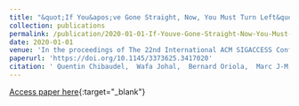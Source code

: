 ```yaml
---
title: "&quot;If You&apos;ve Gone Straight, Now, You Must Turn Left&quot; - Exploring the Use of a Tangible Interface in a Collaborative Treasure Hunt for People with Visual Impairments"
collection: publications
permalink: /publication/2020-01-01-If-Youve-Gone-Straight-Now-You-Must-Turn-Left-Exploring-the-Use-of-a-Tangible-Interface-in-a-Collaborative-Treasure-Hunt-for-People-with-Visual-Impairments
date: 2020-01-01
venue: 'In the proceedings of The 22nd International ACM SIGACCESS Conference on Computers and Accessibility'
paperurl: 'https://doi.org/10.1145/3373625.3417020'
citation: ' Quentin Chibaudel,  Wafa Johal,  Bernard Oriola,  Marc J-M,  Pierre Dillenbourg,  Val\&apos;{e}rie Tartas,  Christophe Jouffrais, &quot;&amp;quot;If You&amp;apos;ve Gone Straight, Now, You Must Turn Left&amp;quot; - Exploring the Use of a Tangible Interface in a Collaborative Treasure Hunt for People with Visual Impairments.&quot; In the proceedings of The 22nd International ACM SIGACCESS Conference on Computers and Accessibility, 2020.'
---
```

[Access paper here](https://doi.org/10.1145/3373625.3417020){:target="_blank"}

